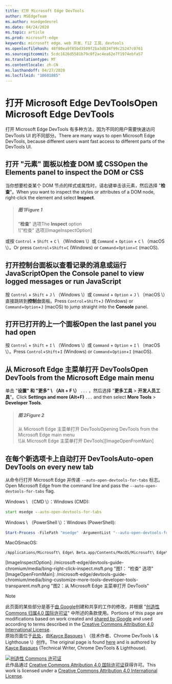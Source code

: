```yaml
---
title: 打开 Microsoft Edge DevTools
author: MSEdgeTeam
ms.author: msedgedevrel
ms.date: 04/24/2020
ms.topic: article
ms.prod: microsoft-edge
keywords: microsoft edge、web 开发、f12 工具、devtools
ms.openlocfilehash: 48f80ea9f85bd3509f2ba3d834f99c25247c0761
ms.sourcegitcommit: 5cdc1626d5581b79c0f2ac4ea62e7f1974ebfa57
ms.translationtype: MT
ms.contentlocale: zh-CN
ms.lasthandoff: 04/27/2020
ms.locfileid: "10601885"
---
```

<!-- Copyright Kayce Basques 

   Licensed under the Apache License, Version 2.0 (the "License");
   you may not use this file except in compliance with the License.
   You may obtain a copy of the License at

       https://www.apache.org/licenses/LICENSE-2.0

   Unless required by applicable law or agreed to in writing, software
   distributed under the License is distributed on an "AS IS" BASIS,
   WITHOUT WARRANTIES OR CONDITIONS OF ANY KIND, either express or implied.
   See the License for the specific language governing permissions and
   limitations under the License. -->





# <span data-ttu-id="4fa27-103">打开 Microsoft Edge DevTools</span><span class="sxs-lookup"><span data-stu-id="4fa27-103">Open Microsoft Edge DevTools</span></span>   



<span data-ttu-id="4fa27-104">打开 Microsoft Edge DevTools 有多种方法，因为不同的用户需要快速访问 DevTools UI 的不同部分。</span><span class="sxs-lookup"><span data-stu-id="4fa27-104">There are many ways to open Microsoft Edge DevTools, because different users want fast access to different parts of the DevTools UI.</span></span>  

## <span data-ttu-id="4fa27-105">打开 "元素" 面板以检查 DOM 或 CSS</span><span class="sxs-lookup"><span data-stu-id="4fa27-105">Open the Elements panel to inspect the DOM or CSS</span></span>   

<span data-ttu-id="4fa27-106">当你想要检查某个 DOM 节点的样式或属性时，请右键单击该元素，然后选择 "**检查**"。</span><span class="sxs-lookup"><span data-stu-id="4fa27-106">When you want to inspect the styles or attributes of a DOM node, right-click the element and select **Inspect**.</span></span>  

> ##### <span data-ttu-id="4fa27-107">图 1</span><span class="sxs-lookup"><span data-stu-id="4fa27-107">Figure 1</span></span>  
> <span data-ttu-id="4fa27-108">"**检查**" 选项</span><span class="sxs-lookup"><span data-stu-id="4fa27-108">The **Inspect** option</span></span>  
> !["检查" 选项][ImageInspectOption]  

<span data-ttu-id="4fa27-110">或按 `Control` + `Shift` + `C` \ （Windows \）或 `Command` + `Option` + `C` \ （macOS \）。</span><span class="sxs-lookup"><span data-stu-id="4fa27-110">Or press `Control`+`Shift`+`C` \(Windows\) or `Command`+`Option`+`C` \(macOS\).</span></span>  

<!--See [Get Started With Viewing And Changing CSS][GetStartedCSS].  -->  

## <span data-ttu-id="4fa27-111">打开控制台面板以查看记录的消息或运行 JavaScript</span><span class="sxs-lookup"><span data-stu-id="4fa27-111">Open the Console panel to view logged messages or run JavaScript</span></span>   

<span data-ttu-id="4fa27-112">按 `Control` + `Shift` + `J` \ （Windows \）或 `Command` + `Option` + `J` \ （macOS \）直接跳转到**控制台**面板。</span><span class="sxs-lookup"><span data-stu-id="4fa27-112">Press `Control`+`Shift`+`J` \(Windows\) or `Command`+`Option`+`J` \(macOS\) to jump straight into the **Console** panel.</span></span>  

<!--See [Get Started With The Console][ConsoleGetStarted].  -->

## <span data-ttu-id="4fa27-113">打开已打开的上一个面板</span><span class="sxs-lookup"><span data-stu-id="4fa27-113">Open the last panel you had open</span></span>   

<span data-ttu-id="4fa27-114">按 `Control` + `Shift` + `I` \ （Windows \）或 `Command` + `Option` + `I` \ （macOS \）。</span><span class="sxs-lookup"><span data-stu-id="4fa27-114">Press `Control`+`Shift`+`I` \(Windows\) or `Command`+`Option`+`I` \(macOS\).</span></span>  

## <span data-ttu-id="4fa27-115">从 Microsoft Edge 主菜单打开 DevTools</span><span class="sxs-lookup"><span data-stu-id="4fa27-115">Open DevTools from the Microsoft Edge main menu</span></span>  

<span data-ttu-id="4fa27-116">单击 "**设置" 和 "更多" \ （Alt + F \）** `...` ，然后选择 "**更多工具**  >  **开发人员工具**"。</span><span class="sxs-lookup"><span data-stu-id="4fa27-116">Click **Settings and more \(Alt+F\)** `...` and then select **More Tools** > **Developer Tools**.</span></span>  

> ##### <span data-ttu-id="4fa27-117">图 2</span><span class="sxs-lookup"><span data-stu-id="4fa27-117">Figure 2</span></span>  
> <span data-ttu-id="4fa27-118">从 Microsoft Edge 主菜单打开 DevTools</span><span class="sxs-lookup"><span data-stu-id="4fa27-118">Opening DevTools from the Microsoft Edge main menu</span></span>  
> ![从 Microsoft Edge 主菜单打开 DevTools][ImageOpenFromMain]  

## <span data-ttu-id="4fa27-120">在每个新选项卡上自动打开 DevTools</span><span class="sxs-lookup"><span data-stu-id="4fa27-120">Auto-open DevTools on every new tab</span></span>   

<span data-ttu-id="4fa27-121">从命令行打开 Microsoft Edge 并传递 `--auto-open-devtools-for-tabs` 标志。</span><span class="sxs-lookup"><span data-stu-id="4fa27-121">Open Microsoft Edge from the command line and pass the `--auto-open-devtools-for-tabs` flag.</span></span>  

<span data-ttu-id="4fa27-122">Windows \ （CMD \）：</span><span class="sxs-lookup"><span data-stu-id="4fa27-122">Windows \(CMD\):</span></span>  

```cmd
start msedge --auto-open-devtools-for-tabs
```  

<span data-ttu-id="4fa27-123">Windows \ （PowerShell \）：</span><span class="sxs-lookup"><span data-stu-id="4fa27-123">Windows \(PowerShell\):</span></span>  

```powershell
Start-Process -FilePath "msedge" -ArgumentList "--auto-open-devtools-for-tabs"
```  

<span data-ttu-id="4fa27-124">MacOS</span><span class="sxs-lookup"><span data-stu-id="4fa27-124">macOS:</span></span>  

```bash
/Applications/Microsoft\ Edge\ Beta.app/Contents/MacOS/Microsoft\ Edge\ Beta --auto-open-devtools-for-tabs
```  

 



<!-- image links -->  

[ImagesMainIcon]: /microsoft-edge/devtools-guide-chromium/media/main-menu-icon.msft.png  

[ImageInspectOption]: /microsoft-edge/devtools-guide-chromium/media/bing-right-click-inspect.msft.png "图1： "检查" 选项"  
[ImageOpenFromMain]: /microsoft-edge/devtools-guide-chromium/media/bing-customize-more-tools-developer-tools-transparent.msft.png "图2：从 Microsoft Edge 主菜单打开 DevTools"  

<!-- links -->  

<!--[ConsoleGetStarted]: /microsoft-edge/devtools-guide-chromium/console/get-started ""  -->  
<!--[GetStartedCSS]: /microsoft-edge/devtools-guide-chromium/css "CSS"  -->

> [!NOTE]
> <span data-ttu-id="4fa27-127">此页面的某些部分是基于[由 Google][GoogleSitePolicies]创建和共享的工作的修改，并根据 "[创造性 Commons 归属4.0 国际许可证][CCA4IL]" 中所述的条款使用。</span><span class="sxs-lookup"><span data-stu-id="4fa27-127">Portions of this page are modifications based on work created and [shared by Google][GoogleSitePolicies] and used according to terms described in the [Creative Commons Attribution 4.0 International License][CCA4IL].</span></span>  
> <span data-ttu-id="4fa27-128">原始页面位于[此处](https://developers.google.com/web/tools/chrome-devtools/open)，由[Kayce Basques][KayceBasques] \ （技术作者、Chrome DevTools \ & Lighthouse \）创作。</span><span class="sxs-lookup"><span data-stu-id="4fa27-128">The original page is found [here](https://developers.google.com/web/tools/chrome-devtools/open) and is authored by [Kayce Basques][KayceBasques] \(Technical Writer, Chrome DevTools \& Lighthouse\).</span></span>  

[![创造性 Commons 许可证][CCby4Image]][CCA4IL]  
<span data-ttu-id="4fa27-130">此作品通过 [Creative Commons Attribution 4.0 国际许可证][CCA4IL]获得许可。</span><span class="sxs-lookup"><span data-stu-id="4fa27-130">This work is licensed under a [Creative Commons Attribution 4.0 International License][CCA4IL].</span></span>  

[CCA4IL]: https://creativecommons.org/licenses/by/4.0  
[CCby4Image]: https://i.creativecommons.org/l/by/4.0/88x31.png  
[GoogleSitePolicies]: https://developers.google.com/terms/site-policies  
[KayceBasques]: https://developers.google.com/web/resources/contributors/kaycebasques  
